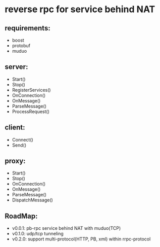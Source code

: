 # reverse rpc for service behind NAT

## requirements:
* boost
* protobuf
* muduo

## server:
* Start()
* Stop()
* RegisterServices()
* OnConnection()
* OnMessage()
* ParseMessage()
* ProcessRequest()

## client:
* Connect()
* Send()

## proxy:
* Start()
* Stop()
* OnConnection()
* OnMessage()
* ParseMessage()
* DispatchMessage()

## RoadMap:
* v0.0.1: pb-rpc service behind NAT with muduo(TCP)
* v0.1.0: udp/tcp tunneling
* v0.2.0: support multi-protocol(HTTP, PB, xml) within rrpc-protocol


